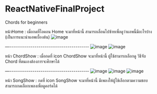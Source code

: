 # ReactNativeFinalProject
Chords for beginners


หน้าHome : เมื่อกดที่ไอคอน Home จะมาที่หน้านี้ สามารถเลื่อนไปซ้ายเพื่อดูว่าแอพนี้มีอะไรบ้าง (เป็นการแนะนำแอพเบื้องต้น)
![image](https://user-images.githubusercontent.com/107970816/197572658-cbb8a040-fc72-4727-8a66-864480af28ee.png)


—-----------------------------------------
![image](https://user-images.githubusercontent.com/107970816/197572738-eaa369bc-7e5f-4b35-9a4b-0bd1476877c7.png)
![image](https://user-images.githubusercontent.com/107970816/197572773-6f2d631b-4e1c-4858-ab77-29d6f54a4d7e.png)



หน้า ChordShow : เมื่อกดที่ icon ChordShow จะมาที่หน้านี้ ผู้ใช้สามารถเลือกดู วิธีจับ Chord ที่ตนเองต้องการจะศึกษาได้ 


—-----------------------------------------
![image](https://user-images.githubusercontent.com/107970816/197572838-66052e18-949b-48cb-b948-25c85d4cce5c.png)
![image](https://user-images.githubusercontent.com/107970816/197572884-758f0242-9d6c-4563-957a-f1899c6ea4dd.png)
![image](https://user-images.githubusercontent.com/107970816/197572977-fa08b12d-de18-4108-a877-d949bdf14830.png)



หน้า SongShow : กดที่ icon SongShow จะมาที่หน้านี้ มีเพลงให้ผู้ใช้เลือกตามความชอบ สามารถกดเลือกเพลงเพื่อดูคอร์ดได้


